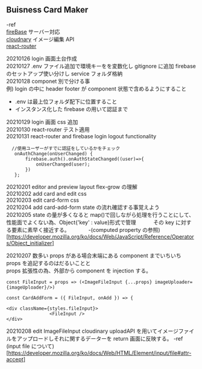 ## Buisness Card Maker

-ref  
[fireBase](https://firebase.google.com/?authuser=0) サーバー対応  
[cloudnary](https://cloudinary.com/) イメージ編集 API  
[react-router](https://reactrouter.com/web/guides/quick-start)

20210126 login 画面土台作成  
20210127 .env ファイル追加で環境キーをを変数化し gitignore に追加 firebase のセットアップ使い分けし service フォルダ格納  
20210128 componet 別で分ける事  
例) login の中に header footer が component 状態で含めるようにすること

- .env は最上位フォルダ配下に位置すること
- インスタンス化した firebase の用いて認証まで

20210129 login 画面 css 追加  
20210130 react-router テスト適用  
20210131 react-router and firebase login logout functionality

```
  //使用ユーザーがすでに認証をしているかをチェック
   onAuthChange(onUserChanged) {
       firebase.auth().onAuthStateChanged((user)=>{
           onUserChanged(user);
       })
   };
```

20210201 editor and preview layout flex-grow の理解  
20210202 add card and edit css  
20210203 edit card-form css  
20210204 add card-add-form state の流れ確認する事覚えよう  
20210205 state の量が多くなると map()で回しながら処理を行うことにして、性能面でよくない為、Object{'key' : value}形式で管理　　　
その key に対する要素に素早く接近する。 　　　
-(computed property の参照)[https://developer.mozilla.org/ko/docs/Web/JavaScript/Reference/Operators/Object_initializer]

20210207 数多い props がある場合末端にある component までいちいち props を追記するのはだるいことと  
props 拡張性の為、外部から component を injection する。

```
const FileInput = props => (<ImageFileInput {...props} imageUploader={imageUploader}/>)

const CardAddForm = ({ FileInput, onAdd }) => {

<div className={styles.fileInput}>
                <FileInput />
</div>
```

20210208 edit ImageFileInput cloudinary uploadAPI を用いてイメージファイルをアップロードしそれに関するデーターを return 画面に反映する。
-ref  
(input file について)[https://developer.mozilla.org/ko/docs/Web/HTML/Element/input/file#attr-accept]
